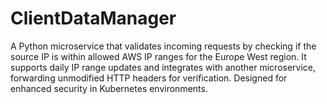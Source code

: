 # ClientDataManager
A Python microservice that validates incoming requests by checking if the source IP is within allowed AWS IP ranges for the Europe West region. It supports daily IP range updates and integrates with another microservice, forwarding unmodified HTTP headers for verification. Designed for enhanced security in Kubernetes environments.
